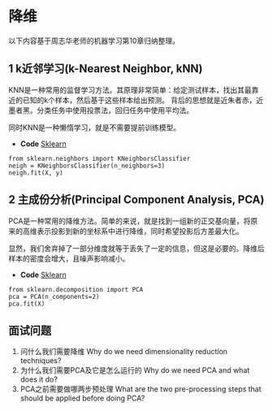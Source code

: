 # 降维
以下内容基于周志华老师的机器学习第10章归纳整理。

## 1 k近邻学习(k-Nearest Neighbor, kNN)
KNN是一种常用的监督学习方法。其原理非常简单：给定测试样本，找出其最靠近的已知的k个样本，然后基于这些样本给出预测。
背后的思想就是近朱者赤，近墨者黑。分类任务中使用投票法，回归任务中使用平均法。

同时KNN是一种懒惰学习，就是不需要提前训练模型。

- **Code** [Sklearn](https://scikit-learn.org/stable/modules/generated/sklearn.neighbors.KNeighborsClassifier.html)
```
from sklearn.neighbors import KNeighborsClassifier
neigh = KNeighborsClassifier(n_neighbors=3)
neigh.fit(X, y)
```

## 2 主成份分析(Principal Component Analysis, PCA)
PCA是一种常用的降维方法。简单的来说，就是找到一组新的正交基向量，将原来的高维表示投影到新的坐标系中进行降维，同时希望投影后方差最大化。

显然，我们舍弃掉了一部分维度就等于丢失了一定的信息，但这是必要的。降维后样本的密度会增大，且噪声影响减小。

- **Code** [Sklearn](https://scikit-learn.org/stable/modules/generated/sklearn.decomposition.PCA.html)
```
from sklearn.decomposition import PCA
pca = PCA(n_components=2)
pca.fit(X)
```

## 面试问题
1. 问什么我们需要降维 Why do we need dimensionality reduction techniques?
2. 为什么我们需要PCA及它是怎么运行的 Why do we need PCA and what does it do?
2. PCA之前需要做哪两步预处理 What are the two pre-processing steps that should be applied before doing PCA?
